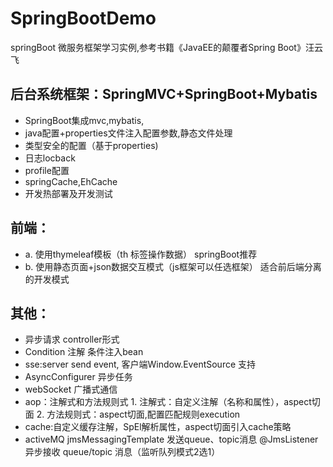 
# SpringBootDemo
  springBoot 微服务框架学习实例,参考书籍《JavaEE的颠覆者Spring Boot》汪云飞

## 后台系统框架：SpringMVC+SpringBoot+Mybatis
   + SpringBoot集成mvc,mybatis,
   + java配置+properties文件注入配置参数,静态文件处理
   + 类型安全的配置（基于properties)
   + 日志locback
   + profile配置
   + springCache,EhCache
   + 开发热部署及开发测试

## 前端：
   + a. 使用thymeleaf模板（th 标签操作数据） springBoot推荐
   + b. 使用静态页面+json数据交互模式（js框架可以任选框架） 适合前后端分离的开发模式

## 其他：
   + 异步请求 controller形式
   + Condition 注解 条件注入bean
   + sse:server send event, 客户端Window.EventSource 支持
   + AsyncConfigurer 异步任务
   + webSocket 广播式通信
   + aop：注解式和方法规则式
    1. 注解式：自定义注解（名称和属性），aspect切面
    2. 方法规则式：aspect切面,配置匹配规则execution
   + cache:自定义缓存注解，SpEl解析属性，aspect切面引入cache策略
   + activeMQ
       jmsMessagingTemplate 发送queue、topic消息
       @JmsListener 异步接收 queue/topic 消息（监听队列模式2选1）
